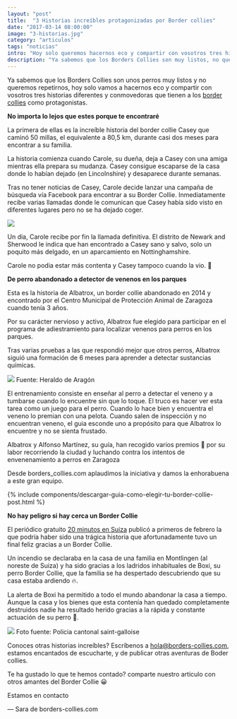 ```yaml
---
layout: "post"
title:  "3 Historias increíbles protagonizadas por Border collies"
date: "2017-03-14 08:00:00"
image: "3-historias.jpg"
category: "articulos"
tags: "noticias"
intro: "Hoy solo queremos hacernos eco y compartir con vosotros tres historias conmovedoras en las que los border collies son los protagonistas."
description: "Ya sabemos que los Borders Collies son muy listos, no queremos repetirnos hoy solo queremos hacernos eco y compartir con vosotros tres historias diferentes, conmovedoras y que no te dejan indiferente en las que los border collies son los protagonistas."
---
```


Ya sabemos que los Borders Collies son unos perros muy listos y no queremos repetirnos, hoy solo vamos a hacernos eco y compartir con vosotros tres historias diferentes y conmovedoras que tienen a los <a href="{{ site.url }}/raza-de-perro-border-collie/">border collies</a> como protagonistas.

 **No importa lo lejos que estes porque te encontraré**

La primera de ellas es la increíble historia del border collie Casey que caminó 50 millas, el equivalente a 80,5 km, durante casi dos meses para encontrar a su familia.

La historia comienza cuando Carole, su dueña, deja a Casey con una amiga mientras ella prepara su mudanza. Casey consigue escaparse de la casa donde lo habían dejado (en Lincolnshire) y desaparece durante semanas.

Tras no tener noticias de Casey, Carole decide lanzar una campaña de búsqueda vía Facebook para encontrar a su Border Collie. Inmediatamente recibe varias llamadas donde le comunican que Casey había sido visto en diferentes lugares pero no se ha dejado coger.

![](https://s3-us-west-2.amazonaws.com/notion-static/f8b9d67795c042c9a56d41b0081f7397/casey.jpg)

Un dia, Carole recibe por fin la llamada definitiva. El distrito de Newark and Sherwood le indica que han encontrado a Casey sano y salvo, solo un poquito más delgado, en un aparcamiento en Nottinghamshire.

Carole no podia estar más contenta y Casey tampoco cuando la vio. 👏

 **De perro abandonado a detector de venenos en los parques**

Esta es la historia de Albatrox, un border collie abandonado en 2014 y encontrado por el Centro Municipal de Protección Animal de Zaragoza cuando tenía 3 años.

Por su carácter nervioso y activo, Albatrox fue elegido para participar en el programa de adiestramiento para localizar venenos para perros en los parques.

Tras varias pruebas a las que respondió mejor que otros perros, Albatrox siguió una formación de 6 meses para aprender a detectar sustancias químicas.

![](https://s3-us-west-2.amazonaws.com/notion-static/c8341a872afd4207a889477b33730462/albatrox3.jpg)
Fuente: Heraldo de Aragón

El entrenamiento consiste en enseñar al perro a detectar el veneno y a tumbarse cuando lo encuentre sin que lo toque. El truco es hacer ver esta tarea como un juego para el perro. Cuando lo hace bien y encuentra el veneno lo premian con una pelota. Cuando salen
de inspección y no encuentran veneno, el guia esconde uno a propósito para que Albatrox lo encuentre y no se sienta frustado.

Albatrox y Alfonso Martínez, su guía, han recogido varios premios 🥇 por su labor recorriendo la ciudad y luchando contra los intentos de envenenamiento a perros en Zaragoza

Desde borders_collies.com aplaudimos la iniciativa y damos la enhorabuena a este gran equipo.

{% include components/descargar-guia-como-elegir-tu-border-collie-post.html %}

 **No hay peligro si hay cerca un Border Collie**

El periódico gratuito [20 minutos en Suiza](http://www.20min.ch/ro/news/suisse/story/Les-aboiements-de-leur-chien-les-ont-sauves-27102495) publicó a primeros de febrero la que podría haber sido una trágica historia que afortunadamente tuvo un final feliz gracias a un Border Collie.

Un incendio se declaraba en la casa de una familia en Montlingen (al noreste de Suiza) y ha sido gracias a los ladridos inhabituales de Boxi, su perro Border Collie, que la familia se ha despertado descubriendo que su casa estaba ardiendo 🔥.

La alerta de Boxi ha permitido a todo el mundo abandonar la casa a tiempo. Aunque la casa y los bienes que esta contenía han quedado completamente destruidos nadie ha resultado herido gracias a la rápida y constante actuación de su perro 🚒.

![](https://s3-us-west-2.amazonaws.com/notion-static/ccc58f7bd2e9484497e770e5f49ae7bb/Police_cantonale_saint-galloise.jpg)
Foto fuente: Policia cantonal saint-galloise

Conoces otras historias increíbles? Escríbenos a hola@borders-collies.com, estamos encantados de escucharte, y de publicar otras
aventuras de Boder collies.

Te ha gustado lo que te hemos contado? comparte nuestro artículo con otros amantes del Border Collie 😀

Estamos en contacto

— Sara de borders-collies.com

